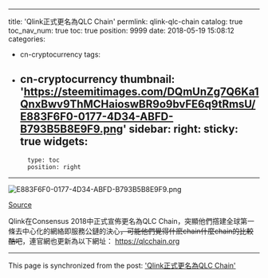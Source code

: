 
---
title: 'Qlink正式更名為QLC Chain'
permlink: qlink-qlc-chain
catalog: true
toc_nav_num: true
toc: true
position: 9999
date: 2018-05-19 15:08:12
categories:
- cn-cryptocurrency
tags:
- cn-cryptocurrency
thumbnail: 'https://steemitimages.com/DQmUnZg7Q6Ka1QnxBwv9ThMCHaioswBR9o9bvFE6q9tRmsU/E883F6F0-0177-4D34-ABFD-B793B5B8E9F9.png'
sidebar:
    right:
        sticky: true
widgets:
    -
        type: toc
        position: right
---


![E883F6F0-0177-4D34-ABFD-B793B5B8E9F9.png](https://steemitimages.com/DQmUnZg7Q6Ka1QnxBwv9ThMCHaioswBR9o9bvFE6q9tRmsU/E883F6F0-0177-4D34-ABFD-B793B5B8E9F9.png)

[Source](https://neonewstoday.com/general/qlink-rebrands-to-qlc-chain/)

Qlink在Consensus 2018中正式宣佈更名為QLC Chain，突顯他們撘建全球第一條去中心化的網絡即服務公鏈的決心~~，可能他們覺得什麽chain什麼chain的比較酷吧~~，連官網也更新為以下網址：
https://qlcchain.org

- - -

This page is synchronized from the post: ['Qlink正式更名為QLC Chain'](https://steemit.com/@htliao/qlink-qlc-chain)
